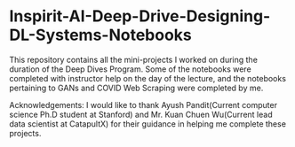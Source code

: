 # Inspirit-AI-Deep-Drive-Designing-DL-Systems-Notebooks

This repository contains all the mini-projects I worked on during the duration of the Deep Dives Program. Some of the notebooks were completed with instructor help on the day of the lecture, and the notebooks pertaining to GANs and COVID Web Scraping were completed by me. 

Acknowledgements: I would like to thank Ayush Pandit(Current computer science Ph.D student at Stanford) and Mr. Kuan Chuen Wu(Current lead data scientist at CatapultX) for their guidance in helping me complete these projects.
